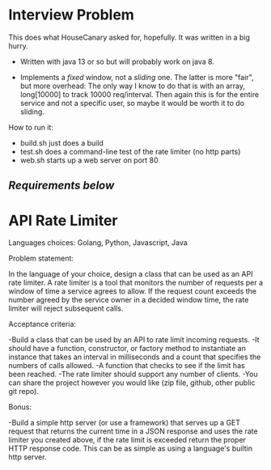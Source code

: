 # Interview Problem

This does what HouseCanary asked for, hopefully. It was written in a big hurry.

- Written with java 13 or so but will probably work on java 8.

- Implements a *fixed* window, not a *sliding* one. The latter is more "fair", but more overhead: The only way I know to do that is with an array, long[10000] to track 10000 req/interval. Then again this is for the entire service and not a specific user, so maybe it would be worth it to do sliding.

How to run it:

- build.sh just does a build
- test.sh does a command-line test of the rate limiter (no http parts)
- web.sh starts up a web server on port 80



*Requirements below*
-----------------------------------------------


API Rate Limiter
================

Languages choices: Golang, Python, Javascript, Java

Problem statement:

In the language of your choice, design a class that can be used as an API rate limiter. A rate limiter is a tool that monitors the number of requests per a window of time a service agrees to allow. If the request count exceeds the number agreed by the service owner in a decided window time, the rate limiter will reject subsequent calls.

Acceptance criteria:

-Build a class that can be used by an API to rate limit incoming requests.
-It should have a function, constructor, or factory method to instantiate an instance that takes an interval in milliseconds and a count that specifies the numbers of calls allowed.
-A function that checks to see if the limit has been reached.
-The rate limiter should support any number of clients.
-You can share the project however you would like (zip file, github, other public git repo).

Bonus:

-Build a simple http server (or use a framework) that serves up a GET request that returns the current time in a JSON response and uses the rate limiter you created above, if the rate limit is exceeded return the proper HTTP response code. This can be as simple as using a language's builtin http server.